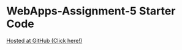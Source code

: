 # WebApps-Assignment-5 Starter Code

[Hosted at GitHub (Click here!)](https://44-563-webapps-f21.github.io/webapps-s21-assignment-5-Dierale/animals.html)